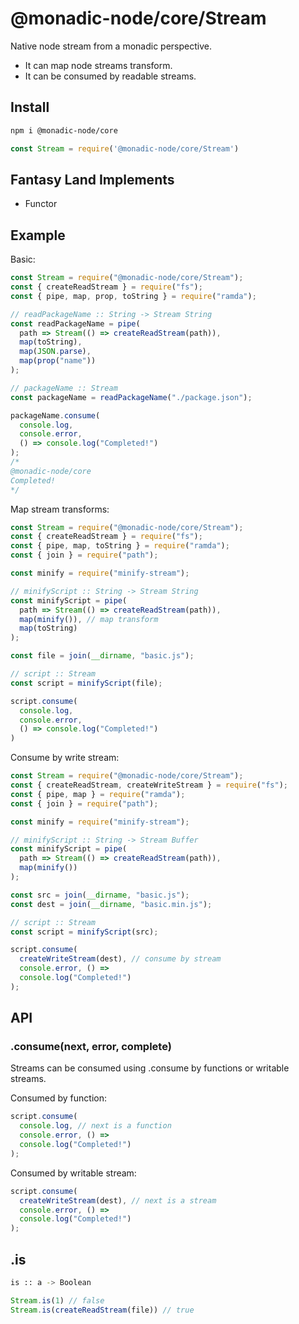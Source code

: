 # @monadic-node/core/Stream

Native node stream from a monadic perspective.

* It can map node streams transform.
* It can be consumed by readable streams.


## Install

```bash
npm i @monadic-node/core
```

```js
const Stream = require('@monadic-node/core/Stream')
```

## Fantasy Land Implements

* Functor

## Example

Basic:

```js
const Stream = require("@monadic-node/core/Stream");
const { createReadStream } = require("fs");
const { pipe, map, prop, toString } = require("ramda");

// readPackageName :: String -> Stream String
const readPackageName = pipe(
  path => Stream(() => createReadStream(path)),
  map(toString),
  map(JSON.parse),
  map(prop("name"))
);

// packageName :: Stream
const packageName = readPackageName("./package.json");

packageName.consume(
  console.log, 
  console.error, 
  () => console.log("Completed!")
);
/*
@monadic-node/core
Completed!
*/
```
Map stream transforms:

```js
const Stream = require("@monadic-node/core/Stream");
const { createReadStream } = require("fs");
const { pipe, map, toString } = require("ramda");
const { join } = require("path");

const minify = require("minify-stream");

// minifyScript :: String -> Stream String
const minifyScript = pipe(
  path => Stream(() => createReadStream(path)),
  map(minify()), // map transform
  map(toString)
);

const file = join(__dirname, "basic.js");

// script :: Stream
const script = minifyScript(file);

script.consume(
  console.log, 
  console.error,
  () => console.log("Completed!")
)
```
Consume by write stream:

```js
const Stream = require("@monadic-node/core/Stream");
const { createReadStream, createWriteStream } = require("fs");
const { pipe, map } = require("ramda");
const { join } = require("path");

const minify = require("minify-stream");

// minifyScript :: String -> Stream Buffer
const minifyScript = pipe(
  path => Stream(() => createReadStream(path)),
  map(minify())
);

const src = join(__dirname, "basic.js");
const dest = join(__dirname, "basic.min.js");

// script :: Stream
const script = minifyScript(src);

script.consume(
  createWriteStream(dest), // consume by stream 
  console.error, () =>
  console.log("Completed!")
);

```

## API

### .consume(next, error, complete)

Streams can be consumed using .consume by functions or writable streams.

Consumed by function:

```js
script.consume(
  console.log, // next is a function
  console.error, () =>
  console.log("Completed!")
);
```
Consumed by writable stream:

```js
script.consume(
  createWriteStream(dest), // next is a stream
  console.error, () =>
  console.log("Completed!")
);
```

## .is

```bash
is :: a -> Boolean 
```

```js
Stream.is(1) // false
Stream.is(createReadStream(file)) // true
```